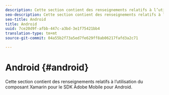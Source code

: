 ```yaml
---
description: Cette section contient des renseignements relatifs à l’utilisation du composant Xamarin pour le SDK Adobe Mobile pour Android.
seo-description: Cette section contient des renseignements relatifs à l’utilisation du composant Xamarin pour le SDK Adobe Mobile pour Android.
seo-title: Android
title: Android
uuid: 7ce20d9f-afbb-447c-a3bd-3e1f75421bb4
translation-type: tm+mt
source-git-commit: 04a55b2f73a5ed7fe629ff8ab06217fafd3a2c71

---
```



# Android {#android}

Cette section contient des renseignements relatifs à l’utilisation du composant Xamarin pour le SDK Adobe Mobile pour Android.


